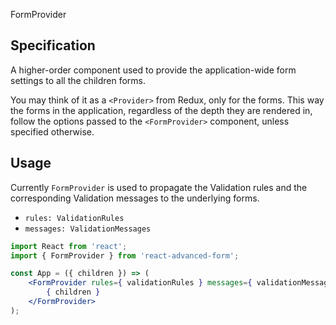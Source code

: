 FormProvider

## Specification

A higher-order component used to provide the application-wide form settings to all the children forms.

You may think of it as a `<Provider>` from Redux, only for the forms. This way the forms in the application, regardless of the depth they are rendered in, follow the options passed to the `<FormProvider>` component, unless specified otherwise.

## Usage

Currently `FormProvider` is used to propagate the Validation rules and the corresponding Validation messages to the underlying forms.

* `rules: ValidationRules`
* `messages: ValidationMessages`

```jsx
import React from 'react';
import { FormProvider } from 'react-advanced-form';

const App = ({ children }) => (
    <FormProvider rules={ validationRules } messages={ validationMessages }>
        { children }
    </FormProvider>
);
```



